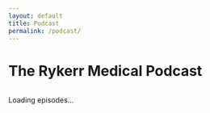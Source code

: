 ```yaml
---
layout: default
title: Podcast
permalink: /podcast/
---
```


<h1>The Rykerr Medical Podcast</h1>
<div id="episode-list" style="max-width:800px; margin:2rem auto; text-align:left;">
  <p>Loading episodes…</p>
</div>

<script>
async function loadFeed() {
  const CORS_PROXY = "https://api.allorigins.win/raw?url=";
  const feedUrl = "https://rykerrmedical.github.io/landing/feed.xml";
  try {
    const resp = await fetch(CORS_PROXY + encodeURIComponent(feedUrl));
    if (!resp.ok) throw new Error("Failed to fetch feed");
    const xmlText = await resp.text();
    const parser = new DOMParser();
    const xml = parser.parseFromString(xmlText, "application/xml");
    const items = xml.querySelectorAll("item");
    const container = document.getElementById("episode-list");
    container.innerHTML = "";
    items.forEach((item, i) => {
      const title = item.querySelector("title")?.textContent || "Untitled";
      const link = item.querySelector("link")?.textContent;
      const enclosure = item.querySelector("enclosure");
      const audioUrl = enclosure ? enclosure.getAttribute("url") : null;
      const pubDate = item.querySelector("pubDate")?.textContent;
      const div = document.createElement("div");
      div.style.marginBottom = "2rem";
      div.innerHTML = `
        <h3 style="margin-bottom:0.3rem;">${title}</h3>
        ${pubDate ? `<small>${pubDate}</small>` : ""}
        ${audioUrl ? `<audio controls src="${audioUrl}" style="width:100%; margin-top:0.5rem;"></audio>` : ""}
        ${link ? `<p><a href="${link}" target="_blank">View episode details</a></p>` : ""}
      `;
      container.appendChild(div);
    });
  } catch (err) {
    document.getElementById("episode-list").textContent = "Error loading episodes.";
    console.error(err);
  }
}

document.addEventListener("DOMContentLoaded", loadFeed);
</script>
